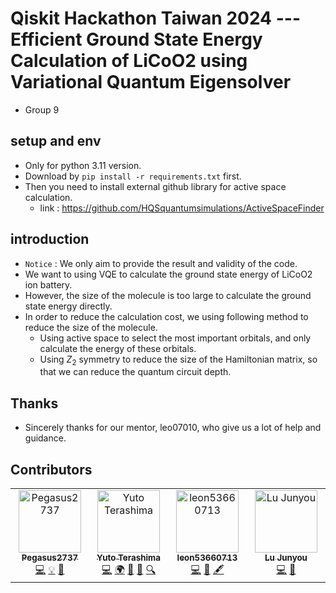 # Qiskit Hackathon Taiwan 2024 --- Efficient Ground State Energy Calculation of LiCoO2 using Variational Quantum Eigensolver
* Group 9
## setup and env
* Only for python 3.11 version.
* Download by ```pip install -r requirements.txt``` first.
* Then you need to install external github library for active space calculation.
    * link : https://github.com/HQSquantumsimulations/ActiveSpaceFinder

## introduction 
* ```Notice``` : We only aim to provide the result and validity of the code.
* We want to using VQE to calculate the ground state energy of LiCoO2 ion battery. 
* However, the size of the molecule is too large to calculate the ground state energy directly. 
* In order to reduce the calculation cost, we using following method to reduce the size of the molecule.
    * Using active space to select the most important orbitals, and only calculate the energy of these orbitals.
    * Using $Z_2$ symmetry to reduce the size of the Hamiltonian matrix, so that we can reduce the quantum circuit depth.

## Thanks 
* Sincerely thanks for our mentor, leo07010, who give us a lot of help and guidance.

## Contributors

<!-- ALL-CONTRIBUTORS-LIST:START - Do not remove or modify this section -->
<!-- prettier-ignore-start -->
<!-- markdownlint-disable -->
<table>
  <tbody>
    <tr>
      <td align="center" valign="top" width="14.28%"><a href="https://github.com/Pegasus2737"><img src="https://avatars.githubusercontent.com/u/86604394?v=4?s=100" width="100px;" alt="Pegasus2737"/><br /><sub><b>Pegasus2737</b></sub></a><br /><a href="https://github.com/Mushroom-MSL1L/2024NTUQ_Qiskit_Hackathon_VQE_Energy_Calculation/commits?author=Pegasus2737" title="Code">💻</a> <a href="#example-Pegasus2737" title="Examples">💡</a> <a href="#research-Pegasus2737" title="Research">🔬</a></td>
      <td align="center" valign="top" width="14.28%"><a href="https://github.com/yuto-terashima"><img src="https://avatars.githubusercontent.com/u/99735560?v=4?s=100" width="100px;" alt="Yuto Terashima"/><br /><sub><b>Yuto Terashima</b></sub></a><br /><a href="https://github.com/Mushroom-MSL1L/2024NTUQ_Qiskit_Hackathon_VQE_Energy_Calculation/commits?author=yuto-terashima" title="Code">💻</a> <a href="#translation-yuto-terashima" title="Translation">🌍</a> <a href="#blog-yuto-terashima" title="Blogposts">📝</a> <a href="https://github.com/Mushroom-MSL1L/2024NTUQ_Qiskit_Hackathon_VQE_Energy_Calculation/commits?author=yuto-terashima" title="Documentation">📖</a> <a href="#fundingFinding-yuto-terashima" title="Funding Finding">🔍</a></td>
      <td align="center" valign="top" width="14.28%"><a href="https://github.com/leon53660713"><img src="https://avatars.githubusercontent.com/u/70371937?v=4?s=100" width="100px;" alt="leon53660713"/><br /><sub><b>leon53660713</b></sub></a><br /><a href="https://github.com/Mushroom-MSL1L/2024NTUQ_Qiskit_Hackathon_VQE_Energy_Calculation/commits?author=leon53660713" title="Code">💻</a> <a href="#data-leon53660713" title="Data">🔣</a> <a href="#content-leon53660713" title="Content">🖋</a></td>
      <td align="center" valign="top" width="14.28%"><a href="https://github.com/Mushroom-MSL1L"><img src="https://avatars.githubusercontent.com/u/136601880?v=4?s=100" width="100px;" alt="Lu Junyou"/><br /><sub><b>Lu Junyou</b></sub></a><br /><a href="https://github.com/Mushroom-MSL1L/2024NTUQ_Qiskit_Hackathon_VQE_Energy_Calculation/commits?author=Mushroom-MSL1L" title="Code">💻</a> <a href="https://github.com/Mushroom-MSL1L/2024NTUQ_Qiskit_Hackathon_VQE_Energy_Calculation/issues?q=author%3AMushroom-MSL1L" title="Bug reports">🐛</a></td>
    </tr>
  </tbody>
</table>

<!-- markdownlint-restore -->
<!-- prettier-ignore-end -->

<!-- ALL-CONTRIBUTORS-LIST:END -->
